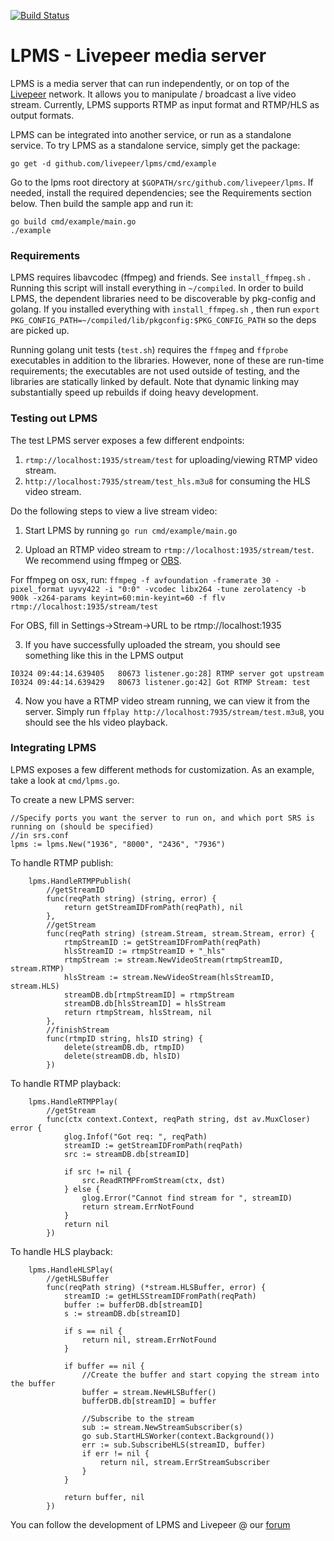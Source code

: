 [![Build Status](https://circleci.com/gh/livepeer/lpms.svg?style=shield&circle-token=e33534f6f4e2a6af19bb1596d7b72767a246cbab)](https://circleci.com/gh/livepeer/lpms/tree/master)

# LPMS - Livepeer media server

LPMS is a media server that can run independently, or on top of the [Livepeer](https://livepeer.org) 
network.  It allows you to manipulate / broadcast a live video stream.  Currently, LPMS supports RTMP
as input format and RTMP/HLS as output formats.

LPMS can be integrated into another service, or run as a standalone service.  To try LPMS as a 
standalone service, simply get the package:
```
go get -d github.com/livepeer/lpms/cmd/example
```

Go to the lpms root directory at `$GOPATH/src/github.com/livepeer/lpms`. If needed, install the required dependencies; see the Requirements section below. Then build the sample app and run it:

```
go build cmd/example/main.go
./example
```

### Requirements

LPMS requires libavcodec (ffmpeg) and friends. See `install_ffmpeg.sh` . Running this script will install everything in `~/compiled`. In order to build LPMS, the dependent libraries need to be discoverable by pkg-config and golang. If you installed everything with `install_ffmpeg.sh` , then run `export PKG_CONFIG_PATH=~/compiled/lib/pkgconfig:$PKG_CONFIG_PATH` so the deps are picked up.

Running golang unit tests (`test.sh`) requires the `ffmpeg` and `ffprobe` executables in addition to the libraries. However, none of these are run-time requirements; the executables are not used outside of testing, and the libraries are statically linked by default. Note that dynamic linking may substantially speed up rebuilds if doing heavy development.

### Testing out LPMS

The test LPMS server exposes a few different endpoints:
1. `rtmp://localhost:1935/stream/test` for uploading/viewing RTMP video stream.
2. `http://localhost:7935/stream/test_hls.m3u8` for consuming the HLS video stream.

Do the following steps to view a live stream video:
1. Start LPMS by running `go run cmd/example/main.go`

2. Upload an RTMP video stream to `rtmp://localhost:1935/stream/test`.  We recommend using ffmpeg or [OBS](https://obsproject.com/download).

For ffmpeg on osx, run: `ffmpeg -f avfoundation -framerate 30 -pixel_format uyvy422 -i "0:0" -vcodec libx264 -tune zerolatency -b 900k -x264-params keyint=60:min-keyint=60 -f flv rtmp://localhost:1935/stream/test`

For OBS, fill in Settings->Stream->URL to be rtmp://localhost:1935

3. If you have successfully uploaded the stream, you should see something like this in the LPMS output
```
I0324 09:44:14.639405   80673 listener.go:28] RTMP server got upstream
I0324 09:44:14.639429   80673 listener.go:42] Got RTMP Stream: test
```
4. Now you have a RTMP video stream running, we can view it from the server.  Simply run `ffplay http://localhost:7935/stream/test.m3u8`, you should see the hls video playback.


### Integrating LPMS

LPMS exposes a few different methods for customization. As an example, take a look at `cmd/lpms.go`.

To create a new LPMS server:
```
//Specify ports you want the server to run on, and which port SRS is running on (should be specified)
//in srs.conf
lpms := lpms.New("1936", "8000", "2436", "7936")
```

To handle RTMP publish:
```
	lpms.HandleRTMPPublish(
		//getStreamID
		func(reqPath string) (string, error) {
			return getStreamIDFromPath(reqPath), nil
		},
		//getStream
		func(reqPath string) (stream.Stream, stream.Stream, error) {
			rtmpStreamID := getStreamIDFromPath(reqPath)
			hlsStreamID := rtmpStreamID + "_hls"
			rtmpStream := stream.NewVideoStream(rtmpStreamID, stream.RTMP)
			hlsStream := stream.NewVideoStream(hlsStreamID, stream.HLS)
			streamDB.db[rtmpStreamID] = rtmpStream
			streamDB.db[hlsStreamID] = hlsStream
			return rtmpStream, hlsStream, nil
		},
		//finishStream
		func(rtmpID string, hlsID string) {
			delete(streamDB.db, rtmpID)
			delete(streamDB.db, hlsID)
		})
```

To handle RTMP playback:
```
	lpms.HandleRTMPPlay(
		//getStream
		func(ctx context.Context, reqPath string, dst av.MuxCloser) error {
			glog.Infof("Got req: ", reqPath)
			streamID := getStreamIDFromPath(reqPath)
			src := streamDB.db[streamID]

			if src != nil {
				src.ReadRTMPFromStream(ctx, dst)
			} else {
				glog.Error("Cannot find stream for ", streamID)
				return stream.ErrNotFound
			}
			return nil
		})
```

To handle HLS playback:
```
	lpms.HandleHLSPlay(
		//getHLSBuffer
		func(reqPath string) (*stream.HLSBuffer, error) {
			streamID := getHLSStreamIDFromPath(reqPath)
			buffer := bufferDB.db[streamID]
			s := streamDB.db[streamID]

			if s == nil {
				return nil, stream.ErrNotFound
			}

			if buffer == nil {
				//Create the buffer and start copying the stream into the buffer
				buffer = stream.NewHLSBuffer()
				bufferDB.db[streamID] = buffer

                //Subscribe to the stream
				sub := stream.NewStreamSubscriber(s)
				go sub.StartHLSWorker(context.Background())
				err := sub.SubscribeHLS(streamID, buffer)
				if err != nil {
					return nil, stream.ErrStreamSubscriber
				}
			}

			return buffer, nil
		})
```

You can follow the development of LPMS and Livepeer @ our [forum](http://forum.livepeer.org)
